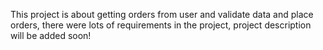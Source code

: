 This project is about getting orders from user and validate data and place orders, there were lots of requirements in the project, project description will be added soon!
